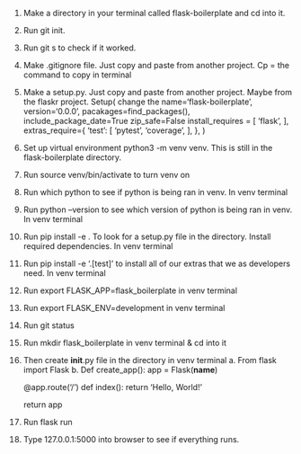 1.	Make a directory in your terminal called flask-boilerplate and cd into it.
2.	Run git init.
3.	Run git s to check if it worked.
4.	Make .gitignore file.  Just copy and paste from another project. Cp = the command to copy in terminal
5.	Make a setup.py.  Just copy and paste from another project.  Maybe from the flaskr project.
Setup(
  change the name=‘flask-boilerplate’,
  version=‘0.0.0’,
  pacakages=find_packages(),
  include_package_date=True
  zip_safe=False
  install_requires = [
    ‘flask’,
  ],
  extras_require={
    ‘test’: [
      ‘pytest’,
      ‘coverage’,
    ],
  },
)
6.	Set up virtual environment python3 -m venv venv.  This is still in the flask-boilerplate directory.
7.	Run source venv/bin/activate to turn venv on
8.	Run which python to see if python is being ran in venv. In venv terminal
9.	Run python –version to see which version of python is being ran in venv. In venv terminal
10.	Run pip install -e .  To look for a setup.py file in the directory. Install required dependencies. In venv terminal
11.	Run pip install -e ‘.[test]’ to install all of our extras that we as developers need. In venv terminal
12.	Run export FLASK_APP=flask_boilerplate in venv terminal
13.	Run export FLASK_ENV=development in venv terminal
14.	Run git status
15.	Run mkdir flask_boilerplate in venv terminal & cd into it
16.	Then create __init__.py file in the directory in venv terminal
a.	From flask import Flask
b.	Def create_app():
      app = Flask(__name__)

      @app.route(‘/’)
      def index():
	      return ‘Hello, World!’

    return app
    
17.	Run flask run
18.	Type 127.0.0.1:5000 into browser to see if everything runs.
